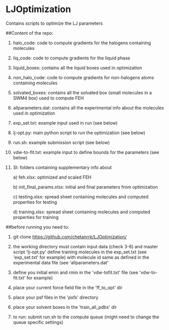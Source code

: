 # LJOptimization

Contains scripts to optimize the LJ parameters

##Content of the repo:

1) halo_code: code to compute gradients for the halogens containing molecules

2) liq_code: code to compute gradients for the liquid phase

3) liquid_boxes: contains all the liquid boxes used in optimization

4) non_halo_code: code to compute gradients for non-halogens atoms containing molecules

5) solvated_boxes: contains all the solvated box (small molecules in a SWM4 box) used to compute FEH

6) allparameters.dat: contains all the experimental info about the molecules used in optimization

7) exp_set.txt: example input used in run (see below)

8) lj-opt.py: main python script to run the optimization (see below)

9) run.sh: example submission script (see below)

10) vdw-to-fit.txt: example input to define bounds for the parameters (see below)

11) SI: folders containing supplementary info about

	a) feh.xlsx: optimized and scaled FEH

	b) init_final_params.xlsx: initial and final parameters from optimization

	c) testing.xlsx: spread sheet containing molecules and computed properties for testing

	d) training.xlsx: spread sheet containing molecules and computed properties for training

##before running you need to:

1) git clone https://github.com/chetanrrk/LJOptimization/

2) the working directory must contain input data (check 3-6) and master script 'lj-opt.py'
define training molecules in the exp_set.txt (see 'exp_set.txt' for example) with molecule id same as defined in the experimental data file (see 'allparameters.dat'

3) define you initial emin and rmin in the 'vdw-tofit.txt' file (see 'vdw-to-fit.txt' for example)

4) place your current force field file in the 'ff_to_opt' dir

5) place your psf files in the 'psfs' directory

6) place your solvent boxes in the 'train_all_pdbs' dir

7) to run: submit run.sh to the compute queue (might need to change the queue specific settings)

